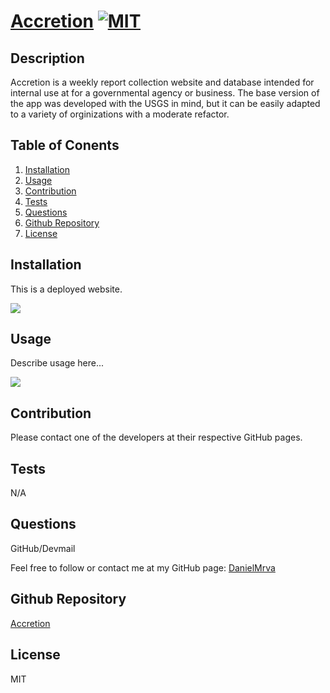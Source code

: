 # [Accretion](https://github.com/DanielMrva/accretion) [![MIT](https://img.shields.io/badge/License-MIT-brightgreen)](https://opensource.org/licenses/MIT)
  
  ## Description
  Accretion is a weekly report collection website and database intended for internal use at for a governmental agency or business.  The base version of the app was developed with the USGS in mind, but it can be easily adapted to a variety of orginizations with a moderate refactor.

  ## Table of Conents
   1. [Installation](#installation)
   1. [Usage](#usage)
   1. [Contribution](#contribution)
   1. [Tests](#tests)
   1. [Questions](#questions)
   1. [Github Repository](#github-repository)
   1. [License](#license)
  
  ## Installation
  This is a deployed website.

  ![](undefined)
  
  ## Usage 
  Describe usage here...

  ![](https://github.com/DanielMrva/accretion)

  ## Contribution
  Please contact one of the developers at their respective GitHub pages.
  
  ## Tests
  N/A 
  
  ## Questions
  GitHub/Devmail

  Feel free to follow or contact me at my GitHub page: [DanielMrva](https://github.com/DanielMrva)
  
  
  ## Github Repository
  [Accretion](https://github.com/DanielMrva/accretion)
  
  ## License 
  MIT